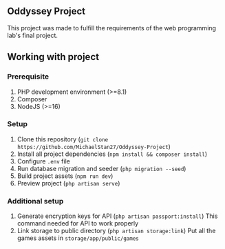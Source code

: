 ## Oddyssey Project

This project was made to fulfill the requirements of the web programming lab's final project.

## Working with project
### Prerequisite
1. PHP development environment (>=8.1)
2. Composer
3. NodeJS (>=16)

### Setup
1. Clone this repository (`git clone https://github.com/MichaelStan27/Oddyssey-Project`)
2. Install all project dependencies (`npm install && composer install`)
3. Configure `.env` file
4. Run database migration and seeder (`php migration --seed`)
5. Build project assets (`npm run dev`)
6. Preview project (`php artisan serve`)

### Additional setup
1. Generate encryption keys for API (`php artisan passport:install`)
   This command needed for API to work properly
2. Link storage to public directory (`php artisan storage:link`)
   Put all the games assets in `storage/app/public/games`